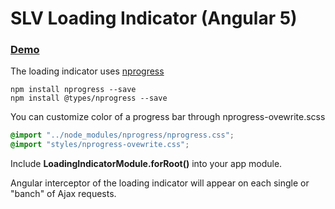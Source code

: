 # SLV Loading Indicator (Angular 5)

### [Demo](https://salev.github.io/angular/slv-loading-indicator/)

The loading indicator uses [nprogress](https://www.npmjs.com/package/nprogress)

```shell
npm install nprogress --save
npm install @types/nprogress --save
```

You can customize color of a progress bar through nprogress-ovewrite.scss
```css
@import "../node_modules/nprogress/nprogress.css";
@import "styles/nprogress-ovewrite.css";
```


Include __LoadingIndicatorModule.forRoot()__ into your app module.

Angular interceptor of the loading indicator will appear on each single or "banch" of Ajax requests.
